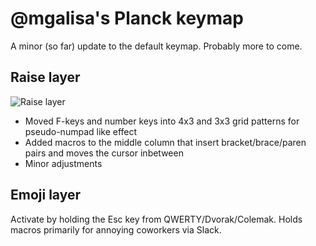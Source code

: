 # @mgalisa's Planck keymap

A minor (so far) update to the default keymap. Probably more to come.

## Raise layer

![Raise layer](https://i.imgur.com/n0f4275.png)

* Moved F-keys and number keys into 4x3 and 3x3 grid patterns for pseudo-numpad like effect
* Added macros to the middle column that insert bracket/brace/paren pairs and moves the cursor inbetween
* Minor adjustments

## Emoji layer

Activate by holding the Esc key from QWERTY/Dvorak/Colemak. Holds macros primarily for annoying coworkers via Slack.
